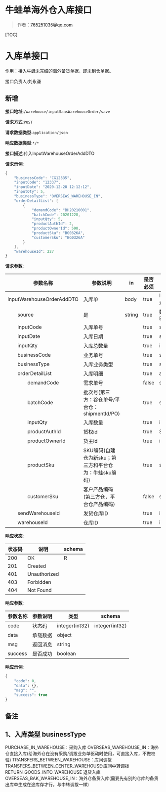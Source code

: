 # 牛蛙单海外仓入库接口

> 作者：765251035@qq.com

[TOC]



# 入库单接口
作用：接入牛蛙未完结的海外备货单据，即未到仓单据。

接口负责人:刘永谦

## 新增


**接口地址**:`/warehouse/inputSaasWarehouseOrder/save`


**请求方式**:`POST`


**请求数据类型**:`application/json`


**响应数据类型**:`*/*`


**接口描述**:传入InputWarehouseOrderAddDTO


**请求示例**:


```javascript
{
    "businessCode": "CG12335",
    "inputCode": "12337",
    "inputDate": "2020-12-28 12:12:12",
    "inputQty": 5,
    "businessType": "OVERSEAS_WAREHOUSE_IN",
    "orderDetailList": [
        {
		    "demandCode": "BH20210001",
			"batchCode": 20201228,
            "inputQty": 5,
            "productAuthId": 2,
            "productOwnerId": 590,
            "productSku": "BG0326A",
            "customerSku": "BG0326A"
        }
    ],
    "warehouseId": 227
}
```


**请求参数**:


| 参数名称 | 参数说明 | in    | 是否必须 | 数据类型 | schema |
| -------- | -------- | ----- | -------- | -------- | ------ |
|inputWarehouseOrderAddDTO|入库单|body|true|InputWarehouseOrderAddDTO对象|InputWarehouseOrderAddDTO对象|
|&emsp;&emsp;source |是  |string |true| 数据源：牛蛙单默认为 BULLFROG|
|&emsp;&emsp;inputCode|入库单号||true|string||
|&emsp;&emsp;inputDate|入库日期||true|string(date-time)||
|&emsp;&emsp;inputQty|入库总数量||true|integer(int32)||
|&emsp;&emsp;businessCode|业务单号||true|string||
|&emsp;&emsp;businessType|入库业务类型||true|string||
|&emsp;&emsp;orderDetailList|入库明细||true|array|InputWarehouseOrderDetailAddDTO|
|&emsp;&emsp;&emsp;&emsp;demandCode|需求单号||false|string||
|&emsp;&emsp;&emsp;&emsp;batchCode|批次号(第三方：谷仓单号/平台仓：shipmentId/PO)||true|string||
|&emsp;&emsp;&emsp;&emsp;inputQty|入库数量||true|integer(int32)||
|&emsp;&emsp;&emsp;&emsp;productAuthId|货权id||true|String||
|&emsp;&emsp;&emsp;&emsp;productOwnerId|货主id||true|integer(int64)||
|&emsp;&emsp;&emsp;&emsp;productSku|SKU编码(自建仓为新sku；第三方和平台仓为：牛蛙sku编码)||true|string||
|&emsp;&emsp;&emsp;&emsp;customerSku|客户产品编码(第三方仓，平台仓产品编码)||false|string||
|&emsp;&emsp;sendWarehouseId|发货仓库ID||true|integer(int64)||
|&emsp;&emsp;warehouseId|仓库ID||true|integer(int64)||


**响应状态**:


| 状态码 | 说明 | schema |
| -------- | -------- | ----- | 
|200|OK|R|
|201|Created||
|401|Unauthorized||
|403|Forbidden||
|404|Not Found||


**响应参数**:


| 参数名称 | 参数说明 | 类型 | schema |
| -------- | -------- | ----- |----- | 
|code|状态码|integer(int32)|integer(int32)|
|data|承载数据|object||
|msg|返回消息|string||
|success|是否成功|boolean||


**响应示例**:
```javascript
{
	"code": 0,
	"data": {},
	"msg": "",
	"success": true
}
```
## **备注**
## 1、入库类型 businessType
PURCHASE_IN_WAREHOUSE：采购入库
OVERSEAS_WAREHOUSE_IN：海外仓直接入库(给海外仓在没有采购/调拨业务单驱动时使用，可直接入库，不做校验)
TRANSFERS_BETWEEN_WAREHOUSE：库间调拨
TRANSFERS_BETWEEN_CENTER_WAREHOUSE:库间中转调拨
RETURN_GOODS_INTO_WAREHOUSE 退货入库
OVERSEAS_BAK_WAREHOUSE_IN：海外仓备货入库(需要先有别的仓库的备货出库单生成在途库存才行，与中转调拨一样)